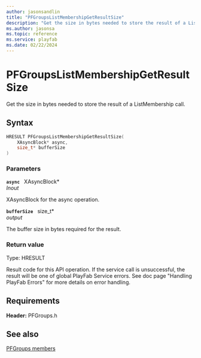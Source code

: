 ```yaml
---
author: jasonsandlin
title: "PFGroupsListMembershipGetResultSize"
description: "Get the size in bytes needed to store the result of a ListMembership call."
ms.author: jasonsa
ms.topic: reference
ms.service: playfab
ms.date: 02/22/2024
---
```


# PFGroupsListMembershipGetResultSize  

Get the size in bytes needed to store the result of a ListMembership call.  

## Syntax  
  
```cpp
HRESULT PFGroupsListMembershipGetResultSize(  
    XAsyncBlock* async,  
    size_t* bufferSize  
)  
```  
  
### Parameters  
  
**`async`** &nbsp; XAsyncBlock*  
*_Inout_*  
  
XAsyncBlock for the async operation.  
  
**`bufferSize`** &nbsp; size_t*  
*output*  
  
The buffer size in bytes required for the result.  
  
  
### Return value
Type: HRESULT
  
Result code for this API operation. If the service call is unsuccessful, the result will be one of global PlayFab Service errors. See doc page "Handling PlayFab Errors" for more details on error handling.
  
  
## Requirements  
  
**Header:** PFGroups.h
  
## See also  
[PFGroups members](../pfgroups_members.md)  

  
  
